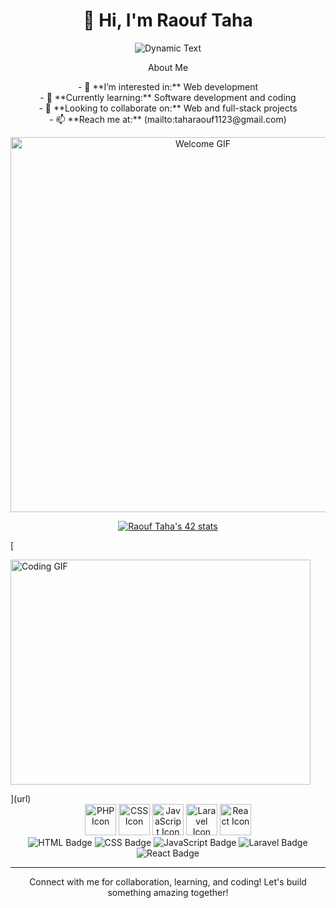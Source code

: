<h1 align="center"> 👋 Hi, I'm Raouf Taha </h1>

<p align="center">
  <img src="https://readme-typing-svg.demolab.com?font=Fira+Code&weight=500&size=24&pause=1000&center=true&vCenter=true&width=500&lines=I'm+a+Web+Developer;I'm+a+Coder;Hi,+I'm+Raouf+Taha;I'+m+a+Backend+Dev;I'm+passionate+about+coding!;Let's+build+something+amazing!" alt="Dynamic Text" />
</p>
 <div align="center">About Me</div>

<p align="center">
- 👀 **I’m interested in:** Web development<br>
- 🌱 **Currently learning:** Software development and coding<br>
- 💞️ **Looking to collaborate on:** Web and full-stack projects<br>
- 📫 **Reach me at:** (mailto:taharaouf1123@gmail.com)
</p>

<p align="center">
  <img src="https://user-images.githubusercontent.com/74038190/212284158-e840e285-664b-44d7-b79b-e264b5e54825.gif" alt="Welcome GIF" width="600"/>
</p>
<p align="center">
  <a href="https://badge.mediaplus.ma/levi/moraouf">
    <img src="https://badge.mediaplus.ma/levi/moraouf" alt="Raouf Taha's 42 stats" />
  </a>
</p>
[
<p align="left">
  <img src="https://media.giphy.com/media/qgQUggAC3Pfv687qPC/giphy.gif" width="480" height="360" alt="Coding GIF">
</p>
](url)

<!-- Dynamic Language Logos Section -->
<div align="center">
  <img src="https://img.icons8.com/?size=100&id=1q0xlAMYQeet&format=png&color=000000" alt="PHP Icon" width="50" />
  <img src="https://img.icons8.com/?size=100&id=1q0xlAMYQeet&format=png&color=000000" alt="CSS Icon" width="50" />
  <img src="https://img.icons8.com/?size=100&id=1q0xlAMYQeet&format=png&color=000000" alt="JavaScript Icon" width="50" />
  <img src="https://img.icons8.com/?size=100&id=1q0xlAMYQeet&format=png&color=000000" alt="Laravel Icon" width="50" />
  <img src="https://img.icons8.com/?size=100&id=1q0xlAMYQeet&format=png&color=000000" alt="React Icon" width="50" />
</div>

<div align="center">
  <img src="https://img.shields.io/badge/HTML-%23E34F26.svg?style=for-the-badge&logo=html5&logoColor=white" alt="HTML Badge" />
  <img src="https://img.shields.io/badge/CSS-%231572B6.svg?style=for-the-badge&logo=css3&logoColor=white" alt="CSS Badge" />
  <img src="https://img.shields.io/badge/JavaScript-%23F7DF1E.svg?style=for-the-badge&logo=javascript&logoColor=black" alt="JavaScript Badge" />
  <img src="https://img.shields.io/badge/Laravel-%23FF2D20.svg?style=for-the-badge&logo=laravel&logoColor=white" alt="Laravel Badge" />
  <img src="https://img.shields.io/badge/React-%2361DAFB.svg?style=for-the-badge&logo=react&logoColor=black" alt="React Badge" />
</div>

---

<p align="center">
  Connect with me for collaboration, learning, and coding! Let's build something amazing together!
</p>
